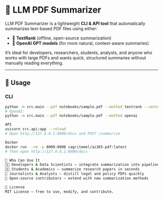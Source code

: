 # 📄 LLM PDF Summarizer

LLM PDF Summarizer is a lightweight **CLI & API tool** that automatically summarizes text-based PDF files using either:
- 🧠 **TextRank** (offline, open-source summarization)
- 🤖 **OpenAI GPT models** (for more natural, context-aware summaries)

It’s ideal for developers, researchers, students, analysts, and anyone who works with large PDFs and wants quick, structured summaries without manually reading everything.

---

## 🚀 Usage

### CLI
```bash
python -m src.main --pdf notebooks/sample.pdf --method textrank --sentences 8
# OpenAI:
python -m src.main --pdf notebooks/sample.pdf --method openai

API
uvicorn src.api:app --reload
# Open http://127.0.0.1:8000/docs and POST /summarize

Docker
docker run --rm -p 8000:8000 cagritemel/ai365-pdf:latest
# Then open http://127.0.0.1:8000/docs

👥 Who Can Use It
🧑‍💻 Developers & Data Scientists — integrate summarization into pipelines or apps
🧑‍🏫 Students & Academics — summarize research papers in seconds
📝 Journalists & Analysts — distill legal and policy PDFs quickly
🧠 Open-source contributors — extend with new summarization methods

📜 License
MIT License — free to use, modify, and contribute.


